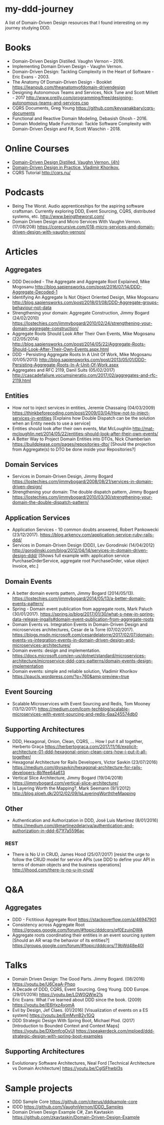 # my-ddd-journey
A list of Domain-Driven Design resources that I found interesting on my journey studying DDD.

# Books
- Domain-Driven Design Distilled. Vaughn Vernon – 2016.
- Implementing Domain Driven Design - Vaughn Vernon.
- Domain-Driven Design: Tackling Complexity in the Heart of Software - Eric Evans - 2003.
- The Anatomy Of Domain-Driven Design - Booklet https://leanpub.com/theanatomyofdomain-drivendesign
- Designing Autonomous Teams and Services, Nick Tune and Scott Millett - 2017 http://www.oreilly.com/programming/free/designing-autonomous-teams-and-services.csp
- CQRS Documents, Greg Young
https://github.com/keyvanakbary/cqrs-documents
- Functional and Reactive Domain Modeling, Debasish Ghosh - 2016.
- Domain Modeling Made Functional: Tackle Software Complexity with Domain-Driven Design and F#, Scott Wlaschin - 2018.

# Online Courses
- [Domain-Driven Design Distilled, Vaughn Vernon. (4h)](https://www.safaribooksonline.com/library/view/domain-driven-design-distilled/9780134593449/)
- [Domain-Driven Design in Practice, Vladimir Khorikov.](https://app.pluralsight.com/library/courses/domain-driven-design-in-practice/table-of-contents)
- CQRS Tutorial http://cqrs.nu/

# Podcasts
- Being The Worst. Audio apprenticeships for the aspiring software craftsman. Currently exploring DDD, Event Sourcing, CQRS, distributed systems, etc. http://www.beingtheworst.com/
- Domain Driven Design and Micro Services With Vaughn Vernon. (17/08/208)
https://corecursive.com/018-micro-services-and-domain-driven-design-with-vaughn-vernon/

# Articles
## Aggregates
- DDD Decoded - The Aggregate and Aggregate Root Explained, Mike Mogosanu
http://blog.sapiensworks.com/post/2016/07/14/DDD-Aggregate-Decoded-1
- Identifying An Aggregate Is Not Object Oriented Design, Mike Mogosanu
http://blog.sapiensworks.com/post/2018/01/08/DDD-Aggregate-groups-behaviour-not-data
- Strengthening your domain: Aggregate Construction, Jimmy Bogard (24/02/2010)
https://lostechies.com/jimmybogard/2010/02/24/strengthening-your-domain-aggregate-construction/
- Aggregate Roots Should Look After Their Own Events, Mike Mogosanu (22/05/2014)
http://blog.sapiensworks.com/post/2014/05/22/Aggregate-Roots-Should-Look-After-Their-Own-Events.aspx.html
- DDD - Persisting Aggregate Roots In A Unit Of Work, Mike Mogosanu (01/05/2013)
http://blog.sapiensworks.com/post/2013/05/01/DDD-Persisting-Aggregate-Roots-In-A-Unit-Of-Work.aspx
- Aggregates and RFC 2119, Danil Suits (05/02/2017)
http://cascadefaliure.vocumsineratio.com/2017/02/aggregates-and-rfc-2119.html

## Entities
- How *not* to inject services in entities, Jeremie Chassaing (04/03/2009)
https://thinkbeforecoding.com/post/2009/03/04/How-not-to-inject-services-in-entities
[Explains how Double Dispatch can be the solution when an Entity needs to use a service]
- Entities should look after their own events, Mat McLoughlin
http://mat-mcloughlin.net/2014/05/22/entities-should-look-after-their-own-events/
- A Better Way to Project Domain Entities into DTOs, Nick Chamberlain
https://buildplease.com/pages/repositories-dto/ [Should the projection from Aggregate(s) to DTO be done inside your Repositories?]

## Domain Services
- Services in Domain-Driven Design, Jimmy Bogard
https://lostechies.com/jimmybogard/2008/08/21/services-in-domain-driven-design/
- Strengthening your domain: The double dispatch pattern, Jimmy Bogard
https://lostechies.com/jimmybogard/2010/03/30/strengthening-your-domain-the-double-dispatch-pattern/

## Application Services
- Application Services - 10 common doubts answered, Robert Pankowecki (23/12/2017).
https://blog.arkency.com/application-service-ruby-rails-ddd/
- Services in Domain-Driven Design (DDD), Lev Gorodinski (14/04/2012)
http://gorodinski.com/blog/2012/04/14/services-in-domain-driven-design-ddd/
[Shows full example with: application service PurchaseOrderService, aggregate root PurchaseOrder, value object Invoice, etc.]

## Domain Events
- A better domain events pattern, Jimmy Bogard (2014/05/13).
https://lostechies.com/jimmybogard/2014/05/13/a-better-domain-events-pattern/
- Spring - Domain event publication from aggregate roots, Mark Paluch (30/01/2017).
https://spring.io/blog/2017/01/30/what-s-new-in-spring-data-release-ingalls#domain-event-publication-from-aggregate-roots
- Domain Events vs. Integration Events in Domain-Driven Design and microservices architectures, Cesar de la Torre (07/02/2017).
https://blogs.msdn.microsoft.com/cesardelatorre/2017/02/07/domain-events-vs-integration-events-in-domain-driven-design-and-microservices-architectures/
- Domain events: design and implementation. https://docs.microsoft.com/en-us/dotnet/standard/microservices-architecture/microservice-ddd-cqrs-patterns/domain-events-design-implementation
- Domain events: simple and reliable solution, Vladimir Khorikov https://paucls.wordpress.com/?p=760&amp;preview=true

## Event Sourcing
- Scalable Microservices with Event Sourcing and Redis, Tom Mooney (13/12/2017)
https://medium.com/lcom-techblog/scalable-microservices-with-event-sourcing-and-redis-6aa245574db0

## Supporting Architectures
- DDD, Hexagonal, Onion, Clean, CQRS, … How I put it all together, Herberto Graça
https://herbertograca.com/2017/11/16/explicit-architecture-01-ddd-hexagonal-onion-clean-cqrs-how-i-put-it-all-together/
- Hexagonal Architecture for Rails Developers, Victor Savkin (23/07/2016)
https://medium.com/@vsavkin/hexagonal-architecture-for-rails-developers-8b1fee64a613
- Vertical Slice Architecture, Jimmy Bogard (19/04/2018)
https://jimmybogard.com/vertical-slice-architecture/
- Is Layering Worth the Mapping?, Mark Seemann (9/1/2012) http://blog.ploeh.dk/2012/02/09/IsLayeringWorththeMapping

## Other
- Authentication and Authorization in DDD, José Luis Martínez (8/01/2016)
https://medium.com/@martinezdelariva/authentication-and-authorization-in-ddd-671f7a5596ac

### REST
- There is No U in CRUD, James Hood (25/07/2017) [resist the urge to follow the CRUD model for service APIs (use DDD to define your API in terms of domain objects and the business operations]
http://jlhood.com/there-is-no-u-in-crud/

# Q&A
## Aggregates
- DDD - Fictitious Aggregate Root
https://stackoverflow.com/a/46947901
- Consistency across Aggregate Root
https://groups.google.com/forum/#!topic/dddcqrs/qf0EzujnDWA
- Aggregate roots coordinating their entities in an event sourcing system [Should an AR wrap the behavior of its entities?]
https://groups.google.com/forum/#!topic/dddcqrs/T9bWd48e40I

# Talks
- Domain Driven Design: The Good Parts. Jimmy Bogard. (08/2016)
https://youtu.be/U6CeaA-Phqo
- A Decade of DDD, CQRS, Event Sourcing. Greg Young. DDD Europe. (29/01/2016)
https://youtu.be/LDW0QWie21s
- Eric Evans: What I've learned about DDD since the book. (2009)
https://youtu.be/lE6Hxz4yomA
- Evil by Design, Jef Claes. (01/2016) [Visualization of events on a ES system]
https://youtu.be/EmMvnB2v1GQ
- DDD Strategic Design With Spring Boot, Michael Plod. (2017) [Introduction to Bounded Context and Context Maps]
https://youtu.be/DXbmfcgOvUI
https://speakerdeck.com/mploed/ddd-strategic-design-with-spring-boot-examples
## Supporting Architectures
- Evolutionary Software Architectures, Neal Ford [Technical Architecture vs Domain Architecture] https://youtu.be/CglSFhwbI3s

# Sample projects
- DDD Sample Core
https://github.com/citerus/dddsample-core
- IDDD
https://github.com/VaughnVernon/IDDD_Samples
- Domain Driven Design Example C#, Zan Kavtaskin
https://github.com/zkavtaskin/Domain-Driven-Design-Example
